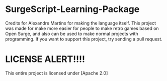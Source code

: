 # SurgeScript-Learning-Package
Credits for Alexandre Martins for making the language itself. This project was made for make more easier for people to make retro games based on Open Surge, 
and also can be used to make normal projects with programming. If you want to support this project, try sending a pull request.

# LICENSE ALERT!!!!
This entire project is licensed under [Apache 2.0] 